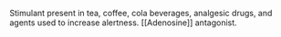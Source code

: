 Stimulant present in tea, coffee, cola beverages, analgesic drugs, and agents used to increase alertness. [[Adenosine]] antagonist.